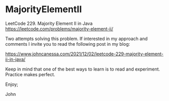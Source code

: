 # MajorityElementII
LeetCode 229. Majority Element II in Java
https://leetcode.com/problems/majority-element-ii/

Two attempts solving this problem. If interested
in my approach and comments I invite you to read
the following post in my blog:

https://www.johncanessa.com/2021/12/02/leetcode-229-majority-element-ii-in-java/

Keep in mind that one of the best ways to learn 
is to read and experiment. Practice makes perfect.

Enjoy;

John
